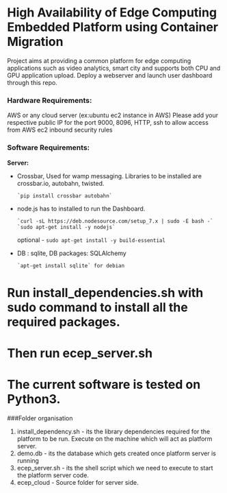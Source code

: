 # High Availability of Edge Computing Embedded Platform using Container Migration 
Project aims at providing a common platform for edge computing applications such as video analytics, smart city and supports both CPU and GPU application upload.
Deploy a webserver and launch user dashboard through this repo.

### Hardware Requirements: 
AWS or any cloud server (ex:ubuntu ec2 instance in AWS)
Please add your respective public IP for the port 9000, 8096, HTTP, ssh to allow access from AWS 
ec2 inbound security rules

### Software Requirements: 
**Server:** 
* Crossbar, Used for wamp messaging. Libraries to be installed are crossbar.io, autobahn, twisted.

      `pip install crossbar autobahn`
      
* node.js has to installed to run the Dashboard.

      `curl -sL https://deb.nodesource.com/setup_7.x | sudo -E bash -`
      `sudo apt-get install -y nodejs`

  optional - `sudo apt-get install -y build-essential`
  
* DB : sqlite, DB packages: SQLAlchemy

      `apt-get install sqlite` for debian


# Run install_dependencies.sh with sudo command to install all the required packages.
# Then run ecep_server.sh

# The current software is tested on Python3.


###Folder organisation
1. install_dependency.sh - its the library dependencies required for the platform to be run. Execute on the machine which will act as platform server.
2. demo.db - its the database which gets created once platform server is running
3. ecep_server.sh - its the shell script which we need to execute to start the platform server code.
4. ecep_cloud - Source folder for server side.